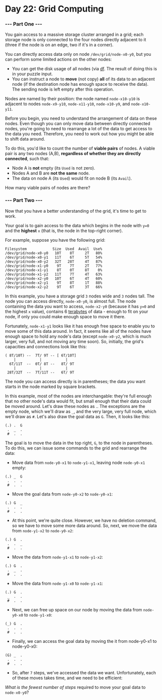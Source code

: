 # Day 22: Grid Computing

### --- Part One ---

You gain access to a massive storage cluster arranged in a grid; each storage node is only connected to the four nodes directly adjacent to it (three if the node is on an edge, two if it's in a corner).

You can directly access data only on node ```/dev/grid/node-x0-y0```, but you can perform some limited actions on the other nodes:

* You can get the disk usage of all nodes (via [df](https://en.wikipedia.org/wiki/Df_(Unix)#Example). The result of doing this is in your puzzle input.
* You can instruct a node to **move** (not copy) **all** of its data to an adjacent node (if the destination node has enough space to receive the data). The sending node is left empty after this operation.

Nodes are named by their position: the node named ```node-x10-y10``` is adjacent to nodes ```node-x9-y10```, ```node-x11-y10```, ```node-x10-y9```, and ```node-x10-y11```.

Before you begin, you need to understand the arrangement of data on these nodes. Even though you can only move data between directly connected nodes, you're going to need to rearrange a lot of the data to get access to the data you need. Therefore, you need to work out how you might be able to shift data around.

To do this, you'd like to count the number of **viable pairs** of nodes. A viable pair is any two nodes (A,B), **regardless of whether they are directly connected**, such that:

* Node A is **not** empty (its ```Used``` is not zero).
* Nodes A and B are **not the same** node.
* The data on node A (its ```Used```) would fit on node B (its ```Avail```).

How many viable pairs of nodes are there?

### --- Part Two ---

Now that you have a better understanding of the grid, it's time to get to work.

Your goal is to gain access to the data which begins in the node with ```y=0``` and the **highest** ```x``` (that is, the node in the top-right corner).

For example, suppose you have the following grid:

```
Filesystem            Size  Used  Avail  Use%
/dev/grid/node-x0-y0   10T    8T     2T   80%
/dev/grid/node-x0-y1   11T    6T     5T   54%
/dev/grid/node-x0-y2   32T   28T     4T   87%
/dev/grid/node-x1-y0    9T    7T     2T   77%
/dev/grid/node-x1-y1    8T    0T     8T    0%
/dev/grid/node-x1-y2   11T    7T     4T   63%
/dev/grid/node-x2-y0   10T    6T     4T   60%
/dev/grid/node-x2-y1    9T    8T     1T   88%
/dev/grid/node-x2-y2    9T    6T     3T   66%
```
In this example, you have a storage grid ```3``` nodes wide and ```3``` nodes tall. The node you can access directly, ```node-x0-y0```, is almost full. The node containing the data you want to access, ```node-x2-y0``` (because it has ```y=0``` and the highest ```x``` value), contains 6 [terabytes](https://en.wikipedia.org/wiki/Terabyte) of data - enough to fit on your node, if only you could make enough space to move it there.

Fortunately, ```node-x1-y1``` looks like it has enough free space to enable you to move some of this data around. In fact, it seems like all of the nodes have enough space to hold any node's data (except ```node-x0-y2```, which is much larger, very full, and not moving any time soon). So, initially, the grid's capacities and connections look like this:

```
( 8T/10T) --  7T/ 9T -- [ 6T/10T]
    |           |           |
  6T/11T  --  0T/ 8T --   8T/ 9T
    |           |           |
 28T/32T  --  7T/11T --   6T/ 9T
 ```

The node you can access directly is in parentheses; the data you want starts in the node marked by square brackets.

In this example, most of the nodes are interchangable: they're full enough that no other node's data would fit, but small enough that their data could be moved around. Let's draw these nodes as .. The exceptions are the empty node, which we'll draw as ```_```, and the very large, very full node, which we'll draw as ```#```. Let's also draw the goal data as ```G```. Then, it looks like this:

```
(.) .  G
 .  _  .
 #  .  .
```

The goal is to move the data in the top right, ```G```, to the node in parentheses. To do this, we can issue some commands to the grid and rearrange the data:

* Move data from ```node-y0-x1``` to ```node-y1-x1```, leaving node ```node-y0-x1``` empty:

```
(.) _  G
 .  .  .
 #  .  .
 ```

* Move the goal data from ```node-y0-x2``` to ```node-y0-x1```:

```
(.) G  _
 .  .  .
 #  .  .
```

* At this point, we're quite close. However, we have no deletion command, so we have to move some more data around. So, next, we move the data from ```node-y1-x2``` to ```node-y0-x2```:

```
(.) G  .
 .  .  _
 #  .  .
```

* Move the data from ```node-y1-x1``` to ```node-y1-x2```:

```
(.) G  .
 .  _  .
 #  .  .
```

* Move the data from ```node-y1-x0``` to ```node-y1-x1```:

```
(.) G  .
 _  .  .
 #  .  .
```

* Next, we can free up space on our node by moving the data from ```node-y0-x0``` to ```node-y1-x0```:

```
(_) G  .
 .  .  .
 #  .  .
```

* Finally, we can access the goal data by moving the it from node-y0-x1 to node-y0-x0:

```
(G) _  .
 .  .  .
 #  .  .
```

* So, after ```7``` steps, we've accessed the data we want. Unfortunately, each of these moves takes time, and we need to be efficient:

*What is the fewest number of steps* required to move your goal data to ```node-x0-y0```?
